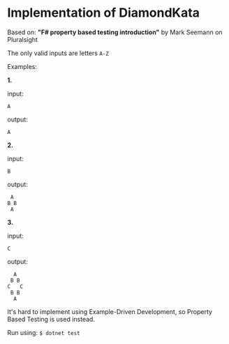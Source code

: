 # Implementation of DiamondKata

Based on: **"F# property based testing introduction"** by Mark Seemann on Pluralsight

The only valid inputs are letters `A-Z`

Examples:

**1.**

input:

`A`

output:

`A`

**2.**

input:

`B`

output:

```
 A
B B
 A
```

**3.**

input:

`C`

output:

```
  A
 B B
C   C
 B B
  A
```

It's hard to implement using Example-Driven Development, so Property Based Testing is used instead.

Run using:
`$ dotnet test`
